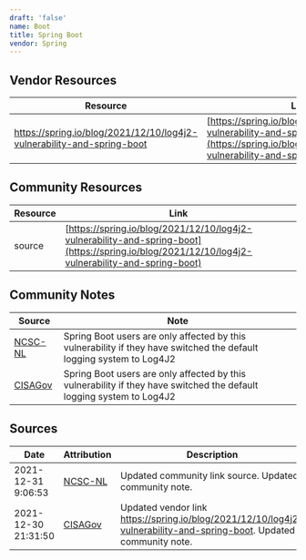 ```yaml
---
draft: 'false'
name: Boot
title: Spring Boot
vendor: Spring
---
```


## Vendor Resources
| Resource | Link |
| --- | --- |
| https://spring.io/blog/2021/12/10/log4j2-vulnerability-and-spring-boot | [https://spring.io/blog/2021/12/10/log4j2-vulnerability-and-spring-boot](https://spring.io/blog/2021/12/10/log4j2-vulnerability-and-spring-boot) |

## Community Resources
| Resource | Link |
| --- | --- |
| source | [https://spring.io/blog/2021/12/10/log4j2-vulnerability-and-spring-boot](https://spring.io/blog/2021/12/10/log4j2-vulnerability-and-spring-boot) |

## Community Notes
| Source | Note |
| --- | --- |
| [NCSC-NL](https://github.com/NCSC-NL/log4shell/blob/main/software/README.md) | Spring Boot users are only affected by this vulnerability if they have switched the default logging system to Log4J2 |
| [CISAGov](https://raw.githubusercontent.com/cisagov/log4j-affected-db/develop/README.md) | Spring Boot users are only affected by this vulnerability if they have switched the default logging system to Log4J2 |

## Sources
| Date | Attribution | Description |
| --- | --- | --- |
| 2021-12-31 9:06:53 | [NCSC-NL](https://github.com/NCSC-NL/log4shell/blob/main/software/README.md) | Updated community link source. Updated community note.  |
| 2021-12-30 21:31:50 | [CISAGov](https://raw.githubusercontent.com/cisagov/log4j-affected-db/develop/README.md) | Updated vendor link https://spring.io/blog/2021/12/10/log4j2-vulnerability-and-spring-boot. Updated community note.  |
